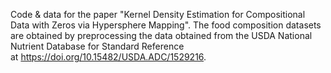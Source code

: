 Code & data for the paper "Kernel Density Estimation for Compositional Data with Zeros via Hypersphere Mapping". The food composition datasets are obtained by preprocessing the data obtained from the USDA National Nutrient Database for Standard Reference at https://doi.org/10.15482/USDA.ADC/1529216.
